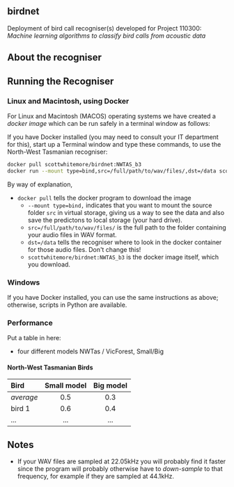 ## birdnet
Deployment of bird call recogniser(s) developed for Project 110300: *Machine learning algorithms to classify bird calls from acoustic data*

## About the recogniser

## Running the Recogniser

### Linux and Macintosh, using Docker
For Linux and Macintosh (MACOS) operating systems we have created a *docker image* which can be run safely in a terminal window as follows:

If you have Docker installed (you may need to consult your IT department for this), start up a Terminal window and type these commands, to use the North-West Tasmanian recogniser:

```bash
docker pull scottwhitemore/birdnet:NWTAS_b3
docker run --mount type=bind,src=/full/path/to/wav/files/,dst=/data scottwhitemore/birdnet:NWTAS_b3
```

By way of explanation, 
 * `docker pull` tells the docker program to download the image
   - `--mount type=bind,` indicates that you want to mount the source folder `src` in virtual storage, giving us a way to see the data and also save the predictons to local storage (your hard drive).
   - `src=/full/path/to/wav/files/` is the full path to the folder containing your audio files in WAV format.
   - `dst=/data` tells the recogniser where to look in the docker container for those audio files. Don't change this!
   - `scottwhitemore/birdnet:NWTAS_b3` is the docker image itself, which you download.


### Windows
If you have Docker installed, you can use the same instructions as above; otherwise, scripts in Python are available.

### Performance

Put a table in here:

* four different models NWTas / VicForest, Small/Big

#### North-West Tasmanian Birds

| Bird   | Small model | Big model |
| :---   | :---:       | :----:    |
| *average* | 0.5      | 0.3       |
| bird 1 | 0.6         | 0.4       |
| ...    | ...         | ...       |


## Notes
*  If your WAV files are sampled at 22.05kHz you will probably find it faster since the program will probably otherwise have to *down-sample* to that frequency, for example if they are sampled at 44.1kHz.
